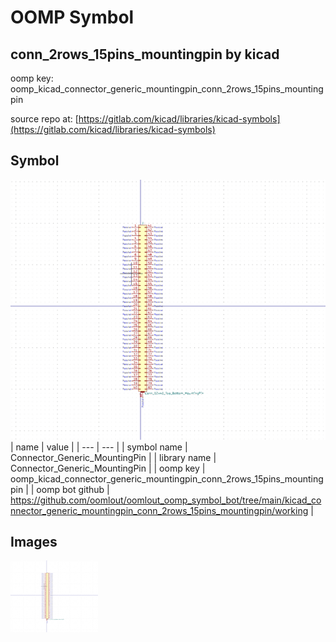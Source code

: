 # OOMP Symbol  
## conn_2rows_15pins_mountingpin  by kicad  
  
oomp key: oomp_kicad_connector_generic_mountingpin_conn_2rows_15pins_mountingpin  
  
source repo at: [https://gitlab.com/kicad/libraries/kicad-symbols](https://gitlab.com/kicad/libraries/kicad-symbols)  
## Symbol  
  
[![working.png](working_600.png)](working.png)  
| name | value | 
| --- | --- | 
| symbol name | Connector_Generic_MountingPin | 
| library name | Connector_Generic_MountingPin | 
| oomp key | oomp_kicad_connector_generic_mountingpin_conn_2rows_15pins_mountingpin | 
| oomp bot github | https://github.com/oomlout/oomlout_oomp_symbol_bot/tree/main/kicad_connector_generic_mountingpin_conn_2rows_15pins_mountingpin/working | 
## Images  
  
[![working.png](working_140.png)](working.png)  
